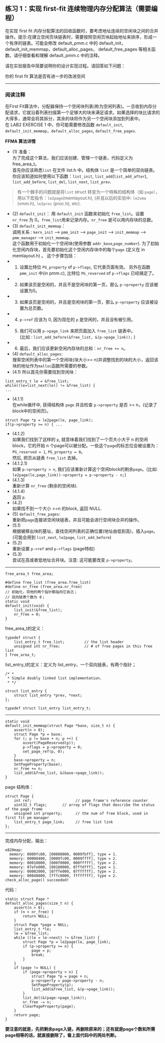 ## 练习 1：实现 first-fit 连续物理内存分配算法（需要编程）

在实现 first fit 内存分配算法的回收函数时，要考虑地址连续的空闲块之间的合并操作。提示:在建立空闲页块链表时，需要按照空闲页块起始地址来排序，形成一个有序的链表。可能会修改 default_pmm.c 中的 default_init，default_init_memmap，default_alloc_pages， default_free_pages 等相关函数。请仔细查看和理解 default_pmm.c 中的注释。

请在实验报告中简要说明你的设计实现过程。请回答如下问题：

你的 first fit 算法是否有进一步的改进空间

----
### 阅读注释
在First Fit算法中，分配器保持一个空闲块列表(称为空闲列表)。一旦收到内存分配请求，它就沿着列表扫描第一个足够大的块来满足请求。如果选择的块比请求的大得多，通常会将其拆分，其余的块将作为另一个空闲块添加到列表中。  
在 LAB2 EXERCISE 1 中，你可能需要修改函数 `default_init`, `default_init_memmap`，`default_alloc_pages`, `default_free_pages`.  

**FFMA 算法详情**  
- (1) 准备：  
为了完成这个算法，我们应该创建、管理一个链表，代码定义为 free_area_t。  
首先你应该熟悉`list` 在文件 list.h 中。结构体 `list` 是一个简单的双向链表。你应该知道如何使用以下函数：`list_init`, `list_add`(`list_add_after`), `list_add_before`, `list_del`, `list_next`, `list_prev`.  
> 有一个棘手的问题就是将`list` struct 转变为一个特殊的结构体（如 `page`），用以下宏指令：`le2page`(memlayout.h), (并且以后的实验中: `le2vma` (vmm.h), `le2proc` (proc.h), etc).  
- (2) `default_init`： 
用 `default_init` 函数来初始化 `free_list`。设置 `nr_free` 为 0。`free_list`用来记录内存。`nr_free` 是可以用内存块的总数。  
- (3) `default_init_memmap`：  
调用关系 : `kern_init` --> `pmm_init` --> `page_init` --> `init_memmap` -->
`pmm_manager` --> `init_memmap`.  
这个函数用于初始化一个空闲块(使用参数 `addr_base`,`page_number`). 为了初始化空闲内存块，首先要初始化这个空闲内存块中的每个`page` (定义在 in memlayout.h) 。 这个步骤包括：  
- 1. 设置比特位 `PG_property` of `p->flags`, 它代表页面有效。 另外在函数 `pmm_init` 中(in pmm.c), 比特位 `PG_reserved` of `p->flags` 已经搞定了。  
- 2. 如果该页是空闲的，并且不是空闲块的第一页，那么 `p->property` 应该被设置为0。  
- 3. 如果该页是空闲的，并且是空闲块的第一页，那么 `p->property` 应该被设置为总页数。
- 4. `p->ref` 应该为 0, 因为现在的 `p` 是空闲的，并且没有被引用。  
- 5. 我们可以用 `p->page_link` 来把页面加入 `free_list` 链表中。  
(比如 : `list_add_before(&free_list, &(p->page_link));` )  
- 6. 最后，我们应该更新空闲内存块的总和：`nr_free += n`。    
- (4) `default_alloc_pages`:  
搜索空闲列表中的第一个空闲块(块大小>= n)并调整找到的块的大小，返回该块的地址作为`malloc`函数所需要的参数。  
- (4.1) 所以首先你需要找到空闲块：  
```
list_entry_t le = &free_list;
while((le=list_next(le)) != &free_list) {
...
```
- (4.1.1)  
在while循环中, 获得结构体 `page` 并且检查 `p->property` 是否 >= n，(记录了block中的空闲页)。  
```
struct Page *p = le2page(le, page_link);
if(p->property >= n) { ...  
```
- (4.1.2)  
如果我们找到了这样的 `p`, 就意味着我们找到了一个页大小大于 n 的空闲block，它的开始 n 个page可以被分配。一些这个`page`的标志位会被设置为：`PG_reserved = 1`, `PG_property = 0`。  
然后, 把页从链表 `free_list` 去掉。    
- (4.1.2.1)  
如果 `p->property > n`, 我们应该重新计算这个空闲block的剩余`page`。(比如: `le2page(le,page_link))->property = p->property - n;`)  
- (4.1.3)  
重新计算 `nr_free` (剩余的空闲块).  
- (4.1.4)  
返回 `p`.  
- (4.2)  
如果找不到一个大小 >=n 的block, 返回 NULL.  
- (5) `default_free_pages`:  
重新把`page`连接进空闲块链表，并且可能会进行空闲块合并的操作。  
- (5.1)  
根据被移出块的基址，查找空闲列表的正确位置(地址由低到高)，插入`page`。(可能会用到 `list_next`, `le2page`, `list_add_before`)  
- (5.2)  
重新设置 `p->ref` and `p->flags` (page特权)  
- (5.3)  
尝试在高或者低地址合并块。注意: 这可能要改变 `p->property`。  

----
```
free_area_t free_area;

#define free_list (free_area.free_list)
#define nr_free (free_area.nr_free)
// 初始化，将他的两个指针都指向它自己；
// 双向链表个数为 0；
static void
default_init(void) {
    list_init(&free_list);
    nr_free = 0;
}
```
free_area_t的定义：
```
typedef struct {
    list_entry_t free_list;         // the list header
    unsigned int nr_free;           // # of free pages in this free list
} free_area_t;
```
list_entry_t的定义：定义为 list_entry，一个双向链表，有两个指针；
```
/* *
 * Simple doubly linked list implementation.
 * */

struct list_entry {
    struct list_entry *prev, *next;
};

typedef struct list_entry list_entry_t;
```

----
```
static void
default_init_memmap(struct Page *base, size_t n) {
    assert(n > 0);
    struct Page *p = base;
    for (; p != base + n; p ++) {
        assert(PageReserved(p));
        p->flags = p->property = 0;
        set_page_ref(p, 0);
    }
    base->property = n;
    SetPageProperty(base);
    nr_free += n;
    list_add(&free_list, &(base->page_link));
}
```
page 结构体：  
```
struct Page {
    int ref;                    // page frame's reference counter
    uint32_t flags;       // array of flags that describe the status of the page frame
    unsigned int property;      // the num of free block, used in first fit pm manager
    list_entry_t page_link;     // free list link
};
```

----
完成内存分配，输出：  
```
e820map:
  memory: 0009fc00, [00000000, 0009fbff], type = 1.
  memory: 00000400, [0009fc00, 0009ffff], type = 2.
  memory: 00010000, [000f0000, 000fffff], type = 2.
  memory: 07efe000, [00100000, 07ffdfff], type = 1.
  memory: 00002000, [07ffe000, 07ffffff], type = 2.
  memory: 00040000, [fffc0000, ffffffff], type = 2.
check_alloc_page() succeeded!
````
代码：  
```
static struct Page *
default_alloc_pages(size_t n) {
    assert(n > 0);
    if (n > nr_free) {
    	return NULL;
    }
    struct Page *page = NULL;
    list_entry_t *le;
    le = &free_list;
    while ((le = le->next) != &free_list) {
    	struct Page *p = le2page(le, page_link);
    	if (p->property >= n) {
    		page = p;
    		break;
    	}
    }
    if (page != NULL) {
    	if (page->property > n) {
    		struct Page *p = page + n;
    		p->property = page->property - n;
    		SetPageProperty(p);
    		list_add(&free_list, &(p->page_link));
    	}
    	list_del(&(page->page_link));
    	nr_free -= n;
    	ClearPageProperty(page);
    }
    return page;
}
```
**要注意的就是，先把剩余page入链，再删除原来的；还有就是page个数和所需page相等的话，就直接删除了，看上面代码中的两处判断。**